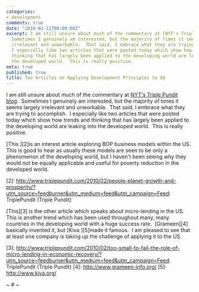 ```yaml
---
categories:
- development
comments: true
date: "2010-02-11T00:00:00Z"
excerpt: I am still unsure about much of the commentary at [NYT's Triple Pundit blog][1]. 
  Sometimes I genuinely am interested, but the majority of times it seems largely
  irrelevant and unworkable.  That said, I embrace what they are trying to accomplish. 
  I especially like two articles that were posted today which show how trends and
  thinking that has largely been applied to the developing world are leaking into
  the developed world.  This is really positive. 
meta: true
published: true
title: Two Articles on Applying Development Principles to US
---
```


I am still unsure about much of the commentary at [NYT's Triple Pundit blog][1].  Sometimes I genuinely am interested, but the majority of times it seems largely irrelevant and unworkable.  That said, I embrace what they are trying to accomplish.  I especially like two articles that were posted today which show how trends and thinking that has largely been applied to the developing world are leaking into the developed world.  This is really positive.  

 [1]: http://www.triplepundit.com/

[This ][2]is an interest article exploring BOP business models within the US. This is good to hear as usually these models are seen to be only a phenomenon of the developing world, but I haven't been seeing why they would not be equally applicable and useful for poverty reduction in the developed world.

 [2]: http://www.triplepundit.com/2010/02/people-planet-growth-and-prosperity/?utm_source=feedburner&utm_medium=feed&utm_campaign=Feed: TriplePundit (Triple Pundit)

[This][3] is the other article which speaks about micro-lending in the US.  This is another trend which has been used throughout many, many countries in the developing world with a huge success rate.  [Grameen][4] basically invented it, but [Kiva ][5]made it famous.  I am pleased to see that at least one company is taking up the challenge of applying it to the US.

 [3]: http://www.triplepundit.com/2010/02/too-small-to-fail-the-role-of-micro-lending-in-economic-recovery/?utm_source=feedburner&utm_medium=feed&utm_campaign=Feed: TriplePundit (Triple Pundit)
 [4]: http://www.grameen-info.org/
 [5]: http://www.kiva.org/

~ # ~